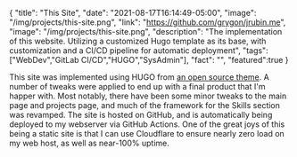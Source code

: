 {
  "title": "This Site",
  "date": "2021-08-17T16:14:49-05:00",
  "image": "/img/projects/this-site.png",
  "link": "https://github.com/grygon/jrubin.me",
  "image": "/img/projects/this-site.png",
  "description": "The implementation of this website. Utilizing a customized Hugo template as its base, with customization and a CI/CD pipeline for automatic deployment",
  "tags": ["WebDev","GitLab CI/CD","HUGO","SysAdmin"],
  "fact": "",
  "featured":true
}

This site was implemented using HUGO from [an open source theme](https://github.com/eddiewebb/hugo-resume).
A number of tweaks were applied to end up with a final product that I'm happer with. Most notably, there have been some minor tweaks to the main page and projects page, and much of the framework for the Skills section was revamped.
The site is hosted on GitHub, and is automatically being deployed to my webserver via GitHub Actions.
One of the great joys of this being a static site is that I can use Cloudflare to ensure nearly zero load on my web host, as well as near-100% uptime.
